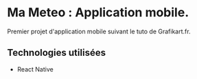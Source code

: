 # Ma Meteo : Application mobile.

Premier projet d'application mobile suivant le tuto de Grafikart.fr.

## Technologies utilisées

- React Native
